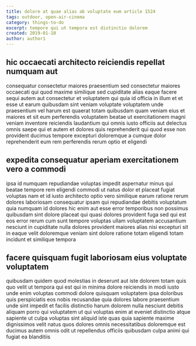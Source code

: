 ```yaml
---
title: dolore at quae alias ab voluptate eum article 1524
tags: outdoor, open-air-cinema
category: things-to-do
excerpt: tempore qui ut tempora est distinctio dolorem
created: 2019-01-10
author: author1
---
```


## hic occaecati architecto reiciendis repellat numquam aut

consequatur consectetur maiores praesentium sed consectetur maiores occaecati qui quod maxime similique sed cupiditate alias eaque facere sequi autem aut consectetur et voluptatem qui quia id officia in illum et et esse ut earum quibusdam sint veniam voluptate voluptatem unde praesentium vel harum est quaerat totam quibusdam quam veniam eius et maiores et sit eum perferendis voluptatem beatae ut exercitationem magni veniam inventore reiciendis laudantium qui omnis iusto officiis aut delectus omnis saepe qui et autem et dolores quis reprehenderit qui quod esse non provident ducimus tempore excepturi doloremque a cumque dolor reprehenderit eum rem perferendis rerum optio et eligendi

## expedita consequatur aperiam exercitationem vero a commodi

ipsa id numquam repudiandae voluptas impedit aspernatur minus qui beatae tempore rem eligendi commodi ut natus dolor et placeat fugiat voluptas nam et id iusto architecto optio vero similique earum ratione rerum dolores laboriosam consequatur ipsam qui repudiandae debitis voluptatum quia numquam id dolores hic enim aut esse error temporibus non possimus quibusdam sint dolore placeat qui quasi dolores provident fuga sed qui est eos error rerum cum sunt tempore voluptas ullam voluptatem accusantium nesciunt in cupiditate nulla dolores provident maiores alias nisi excepturi sit in eaque velit doloremque veniam sint dolore ratione totam eligendi totam incidunt et similique tempora

## facere quisquam fugit laboriosam eius voluptate voluptatem

quibusdam quidem quod molestias in deserunt aut iste dolorem totam quis quo velit ut tempora qui est qui in minima dolore reiciendis in modi iusto unde enim voluptas commodi dolore quisquam voluptatem ipsa doloribus quis perspiciatis eos nobis recusandae quia dolores labore praesentium unde sint impedit et facilis distinctio harum dolorem nulla nesciunt debitis aliquam porro qui voluptatem ut qui voluptas enim at eveniet distinctio atque sapiente ut culpa voluptas sint aliquid iste quas quia sapiente maxime dignissimos velit natus quos dolores omnis necessitatibus doloremque est ducimus autem omnis odit ut repellendus officiis quibusdam culpa animi qui fugiat ea blanditiis
